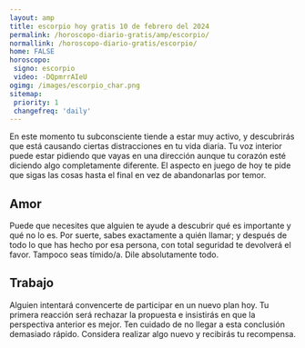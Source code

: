 ```yaml
---
layout: amp
title: escorpio hoy gratis 10 de febrero del 2024 
permalink: /horoscopo-diario-gratis/amp/escorpio/
normallink: /horoscopo-diario-gratis/escorpio/
home: FALSE
horoscopo:
 signo: escorpio
 video: -DQpmrrAIeU
ogimg: /images/escorpio_char.png
sitemap:
 priority: 1
 changefreq: 'daily'
---
```



En este momento tu subconsciente tiende a estar muy activo, y descubrirás que está causando ciertas distracciones en tu vida diaria. Tu voz interior puede estar pidiendo que vayas en una dirección aunque tu corazón esté diciendo algo completamente diferente. El aspecto en juego de hoy te pide que sigas las cosas hasta el final en vez de abandonarlas por temor.

## Amor

Puede que necesites que alguien te ayude a descubrir qué es importante y qué no lo es. Por suerte, sabes exactamente a quién llamar; y después de todo lo que has hecho por esa persona, con total seguridad te devolverá el favor. Tampoco seas tímido/a. Dile absolutamente todo.

## Trabajo

Alguien intentará convencerte de participar en un nuevo plan hoy. Tu primera reacción será rechazar la propuesta e insistirás en que la perspectiva anterior es mejor. Ten cuidado de no llegar a esta conclusión demasiado rápido. Considera realizar algo nuevo y recibirás tu recompensa.